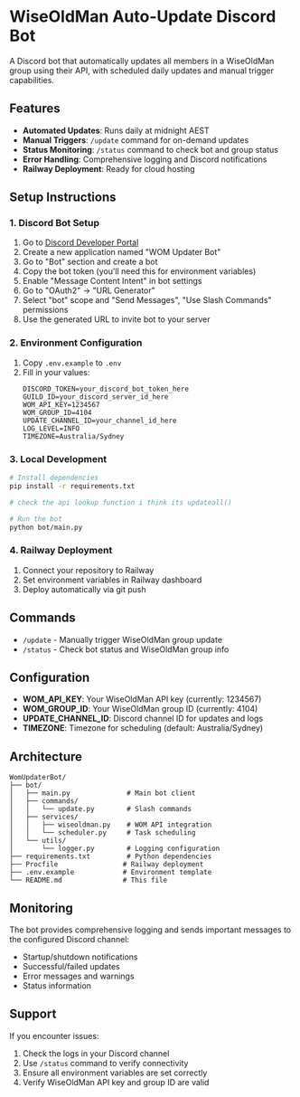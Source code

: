 # WiseOldMan Auto-Update Discord Bot

A Discord bot that automatically updates all members in a WiseOldMan group using their API, with scheduled daily updates and manual trigger capabilities.

## Features

- **Automated Updates**: Runs daily at midnight AEST
- **Manual Triggers**: `/update` command for on-demand updates
- **Status Monitoring**: `/status` command to check bot and group status
- **Error Handling**: Comprehensive logging and Discord notifications
- **Railway Deployment**: Ready for cloud hosting

## Setup Instructions

### 1. Discord Bot Setup
1. Go to [Discord Developer Portal](https://discord.com/developers/applications)
2. Create a new application named "WOM Updater Bot"
3. Go to "Bot" section and create a bot
4. Copy the bot token (you'll need this for environment variables)
5. Enable "Message Content Intent" in bot settings
6. Go to "OAuth2" → "URL Generator"
7. Select "bot" scope and "Send Messages", "Use Slash Commands" permissions
8. Use the generated URL to invite bot to your server

### 2. Environment Configuration
1. Copy `.env.example` to `.env`
2. Fill in your values:
   ```env
   DISCORD_TOKEN=your_discord_bot_token_here
   GUILD_ID=your_discord_server_id_here
   WOM_API_KEY=1234567
   WOM_GROUP_ID=4104
   UPDATE_CHANNEL_ID=your_channel_id_here
   LOG_LEVEL=INFO
   TIMEZONE=Australia/Sydney
   ```

### 3. Local Development
```bash
# Install dependencies
pip install -r requirements.txt

# check the api lookup function i think its updateall()

# Run the bot
python bot/main.py
```

### 4. Railway Deployment
1. Connect your repository to Railway
2. Set environment variables in Railway dashboard
3. Deploy automatically via git push

## Commands

- `/update` - Manually trigger WiseOldMan group update
- `/status` - Check bot status and WiseOldMan group info

## Configuration

- **WOM_API_KEY**: Your WiseOldMan API key (currently: 1234567)
- **WOM_GROUP_ID**: Your WiseOldMan group ID (currently: 4104)
- **UPDATE_CHANNEL_ID**: Discord channel ID for updates and logs
- **TIMEZONE**: Timezone for scheduling (default: Australia/Sydney)

## Architecture

```
WomUpdaterBot/
├── bot/
│   ├── main.py              # Main bot client
│   ├── commands/
│   │   └── update.py        # Slash commands
│   ├── services/
│   │   ├── wiseoldman.py    # WOM API integration
│   │   └── scheduler.py     # Task scheduling
│   └── utils/
│       └── logger.py        # Logging configuration
├── requirements.txt         # Python dependencies
├── Procfile                # Railway deployment
├── .env.example            # Environment template
└── README.md               # This file
```

## Monitoring

The bot provides comprehensive logging and sends important messages to the configured Discord channel:

- Startup/shutdown notifications
- Successful/failed updates
- Error messages and warnings
- Status information

## Support

If you encounter issues:
1. Check the logs in your Discord channel
2. Use `/status` command to verify connectivity
3. Ensure all environment variables are set correctly
4. Verify WiseOldMan API key and group ID are valid